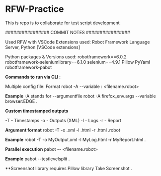 # RFW-Practice
This is repo is to collaborate for test script development

################ COMMIT NOTES ################

Used RFW with VSCode 
Extensions used: Robot Framework Language Server, Python [VSCode extensions]

Python packages & Versions used:
robotframework==6.0.2
robotframework-seleniumlibrary==6.1.0
selenium==4.9.1
Pillow
PyYaml
robotframework-pabot


**Commands to run via CLI :**

Multiple config file: Format
robot -A <args file> --variable <attribute>:<value> <filename.robot>

**Example**
  -A stands for --argumentfile
robot -A firefox_env.args --variable browser:EDGE . 
  
**Custom timestamped outputs**
  
  -T - Timestamps
  -o - Outputs (XML)
  -l - Logs
  -r - Report 
  
**Argument format**
  robot -T -o <outputName>.xml -l <logName>.html -r <reportName>.html <filename>.robot
  
**Example**
  robot -T -o MyOutput.xml -l MyLog.html -r MyReport.html .
  
**Parallel execution**
pabot --<splitLevel> <filename.robot>
  
**Example**
  pabot --testlevelsplit .
  
  
**Screenshot library requires Pillow library
  Take Screenshot   <Directory><filename>.<format>
